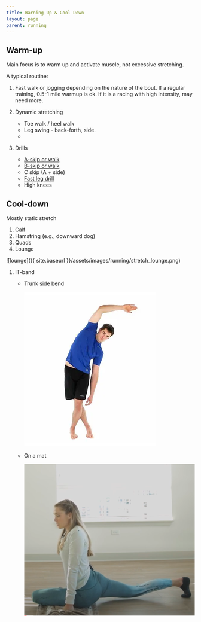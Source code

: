 ```yaml
---
title: Warning Up & Cool Down
layout: page
parent: running
---
```



## Warm-up  

Main focus is to warm up and activate  muscle, not excessive stretching.

A typical routine:

1. Fast walk or jogging depending on the nature of the bout. If a regular training, 0.5-1 mile warmup is ok.  If it is a racing with high intensity, may need more.
1. Dynamic stretching

    * Toe walk / heel walk
    * Leg swing - back-forth, side.
    *
1. Drills

    * [A-skip or walk](https://www.youtube.com/watch?v=0fz4tO3IDzU)
    * [B-skip or walk](https://www.youtube.com/watch?v=JeMBzS2ctK8)
    * C skip (A + side)
    * [Fast leg drill](https://www.youtube.com/watch?v=YmLMXo3xzPE&list=PLuQydQQRBwJ8Q7IFCljC7pNHr2ucdhJee&index=7)
    * High knees

## Cool-down

Mostly static stretch

1. Calf
1. Hamstring (e.g., downward dog)
1. Quads
1. Lounge

  ![lounge]({{ site.baseurl }}/assets/images/running/stretch_lounge.png)

1. IT-band

    * Trunk side bend

        ![trunk side bend](/assets/images/running/stretch_trunk_side_bend.png)

    * On a mat
    
        ![on a math](/assets/images/running/stretch_it_band_on_mat.png)
